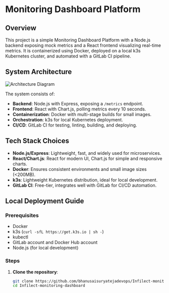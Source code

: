 # Monitoring Dashboard Platform

## Overview
This project is a simple Monitoring Dashboard Platform with a Node.js backend exposing mock metrics and a React frontend visualizing real-time metrics. It is containerized using Docker, deployed on a local k3s Kubernetes cluster, and automated with a GitLab CI pipeline.

## System Architecture
![Architecture Diagram](architecture.png)

The system consists of:
- **Backend**: Node.js with Express, exposing a `/metrics` endpoint.
- **Frontend**: React with Chart.js, polling metrics every 10 seconds.
- **Containerization**: Docker with multi-stage builds for small images.
- **Orchestration**: k3s for local Kubernetes deployment.
- **CI/CD**: GitLab CI for testing, linting, building, and deploying.

## Tech Stack Choices
- **Node.js/Express**: Lightweight, fast, and widely used for microservices.
- **React/Chart.js**: React for modern UI, Chart.js for simple and responsive charts.
- **Docker**: Ensures consistent environments and small image sizes (<200MB).
- **k3s**: Lightweight Kubernetes distribution, ideal for local development.
- **GitLab CI**: Free-tier, integrates well with GitLab for CI/CD automation.

## Local Deployment Guide
### Prerequisites
- Docker
- k3s (`curl -sfL https://get.k3s.io | sh -`)
- kubectl
- GitLab account and Docker Hub account
- Node.js (for local development)

### Steps
1. **Clone the repository**:
   ```bash
   git clone https://github.com/bhanusaisuryatejadevops/Infilect-monitoring-dashboard.git
   cd Infilect-monitoring-dashboard